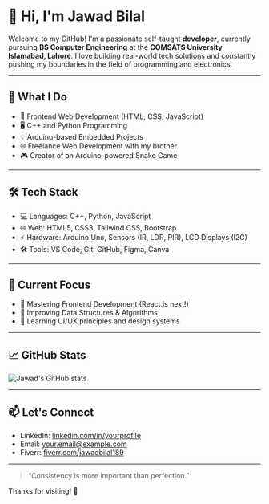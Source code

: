 # 👋 Hi, I'm Jawad Bilal

Welcome to my GitHub! I'm a passionate self-taught **developer**, currently pursuing **BS Computer Engineering** at the **COMSATS University Islamabad, Lahore**. I love building real-world tech solutions and constantly pushing my boundaries in the field of programming and electronics.

---

## 🚀 What I Do

- 🔧 Frontend Web Development (HTML, CSS, JavaScript)
- 🖥️ C++ and Python Programming
- 💡 Arduino-based Embedded Projects
- 🌐 Freelance Web Development with my brother
- 🎮 Creator of an Arduino-powered Snake Game

---

## 🛠 Tech Stack

- 💻 Languages: C++, Python, JavaScript
- 🌐 Web: HTML5, CSS3, Tailwind CSS, Bootstrap
- ⚡ Hardware: Arduino Uno, Sensors (IR, LDR, PIR), LCD Displays (I2C)
- 🛠 Tools: VS Code, Git, GitHub, Figma, Canva

---

## 📌 Current Focus

- 🎯 Mastering Frontend Development (React.js next!)
- 🧠 Improving Data Structures & Algorithms
- 🌱 Learning UI/UX principles and design systems

---

## 📈 GitHub Stats

![Jawad's GitHub stats](https://github-readme-stats.vercel.app/api?username=jawad-bilal&show_icons=true&theme=radical)

---

## 📫 Let's Connect

- LinkedIn: [linkedin.com/in/yourprofile](#)
- Email: [your.email@example.com](mailto:jawadbilal202006@gmail.com)
- Fiverr: [fiverr.com/jawadbilal189](#)

---

> “Consistency is more important than perfection.”

Thanks for visiting! 🌟
